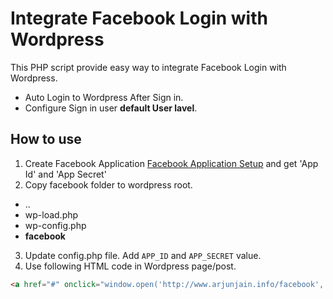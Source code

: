 Integrate Facebook Login with Wordpress
========

This PHP script provide easy way to integrate Facebook Login with Wordpress. 

- Auto Login to Wordpress After Sign in. 
- Configure Sign in user **default User lavel**.
 
How to use
----
1. Create Facebook Application [Facebook Application Setup](http://www.facebook.com/developers/createapp.php) and get 'App Id' and 'App Secret'
2. Copy facebook folder to wordpress root. 
 - ..
 - wp-load.php
 - wp-config.php
 - **facebook**
3. Update config.php file. Add ```APP_ID``` and ```APP_SECRET``` value.
4. Use following HTML code in Wordpress page/post. 

```html
<a href="#" onclick="window.open('http://www.arjunjain.info/facebook','_blank','directories=no, status=no, menubar=no, scrollbars=yes, resizable=no,width=400, height=280,top=200,left=200')">Login With Facebook</a>
```

